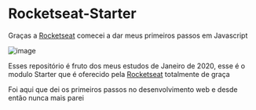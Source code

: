 # Rocketseat-Starter

Graças a <a href="https://rocketseat.com.br/">Rocketseat<a/> comecei a dar meus primeiros passos em Javascript

![image](https://user-images.githubusercontent.com/55189046/95661362-0285d780-0b05-11eb-8ae0-1d2c0ef7ed5d.png)

Esses repositório é fruto dos meus estudos de Janeiro de 2020, esse é o modulo Starter que é oferecido pela <a href="https://rocketseat.com.br/">Rocketseat<a/> totalmente de graça

Foi aqui que dei os primeiros passos no desenvolvimento web e desde então nunca mais parei
